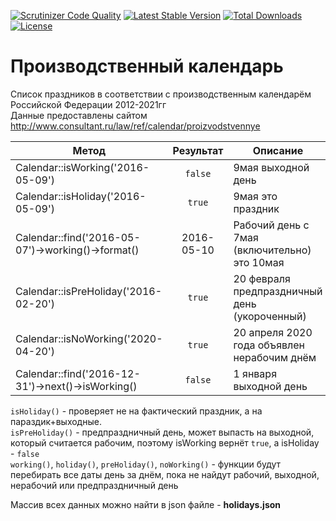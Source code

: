 [![Scrutinizer Code Quality](https://scrutinizer-ci.com/g/carono/production-calendar/badges/quality-score.png?b=master)](https://scrutinizer-ci.com/g/carono/production-calendar/?branch=master)
[![Latest Stable Version](https://poser.pugx.org/carono/production-calendar/v/stable)](https://packagist.org/packages/carono/production-calendar)
[![Total Downloads](https://poser.pugx.org/carono/production-calendar/downloads)](https://packagist.org/packages/carono/production-calendar)
[![License](https://poser.pugx.org/carono/production-calendar/license)](https://packagist.org/packages/carono/production-calendar)

# Производственный календарь

Список праздников в соответствии с производственным календарём Российской Федерации 2012-2021гг  
Данные предоставлены сайтом http://www.consultant.ru/law/ref/calendar/proizvodstvennye

|Метод|Результат|Описание|
|---|:--:|---|
|Calendar::isWorking('2016-05-09')|`false`|9мая выходной день
|Calendar::isHoliday('2016-05-09')|`true`|9мая это праздник
|Calendar::find('2016-05-07')->working()->format()|2016-05-10|Рабочий день с 7мая (включительно) это 10мая
|Calendar::isPreHoliday('2016-02-20')|`true`|20 февраля предпраздничный день (укороченный)
|Calendar::isNoWorking('2020-04-20')|`true`|20 апреля 2020 года объявлен нерабочим днём
|Calendar::find('2016-12-31')->next()->isWorking()|`false`|1 января выходной день

`isHoliday()` - проверяет не на фактический праздник, а на параздик+выходные.  
`isPreHoliday()` - предпраздничный день, может выпасть на выходной, который считается рабочим, поэтому isWorking вернёт `true`, а isHoliday - `false`  
`working()`, `holiday()`, `preHoliday()`, `noWorking()` - функции будут перебирать все даты день за днём, пока не найдут рабочий, выходной, нерабочий или предпраздничный день

Массив всех данных можно найти в json файле - **holidays.json**